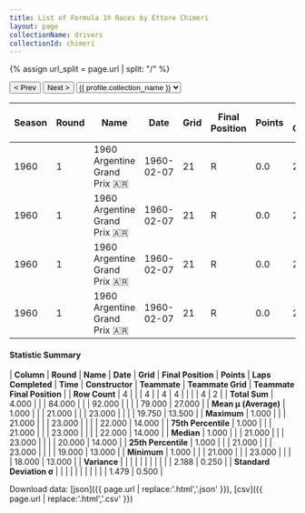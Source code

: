```yaml
---
title: List of Formula 1® Races by Ettore Chimeri
layout: page
collectionName: drivers
collectionId: chimeri
---
```


{% assign url_split = page.url | split: "/" %}
<div id="collection-navigation">
<button onclick="selector.options[selector.selectedIndex-1].value && (window.location = selector.options[selector.selectedIndex-1].value);">&lt; Prev</button>
<button onclick="selector.options[selector.selectedIndex+1].value && (window.location = selector.options[selector.selectedIndex+1].value);">Next &gt;</button>
<select id="selector" onchange="this.options[this.selectedIndex].value && (window.location = this.options[this.selectedIndex].value);">
  {% for collectionId in site.data[page.collectionName].refs %}
    {% if collectionId == page.collectionId %}
      {% assign selected = "selected" %}
    {% else %}
      {% assign selected = "" %}
    {% endif %}
    {% assign profile = site.data[page.collectionName][collectionId].profile %}
    <option value="/f1/{{ page.collectionName }}/{{ collectionId }}/{{ url_split[4] }}" {{ selected }}>{{ profile.collection_name }}</option>
  {% endfor %}
</select>
</div>

| Season | Round | Name | Date | Grid | Final Position | Points | Laps Completed | Time | Constructor | Teammate | Teammate Grid | Teammate Final Position |
|--|--|--|--|--|--|--|--|--|--|--|--|--|
| 1960 | 1 | 1960 Argentine Grand Prix 🇦🇷 | 1960-02-07 | 21 | R | 0.0 | 23 |   | Maserati 🇮🇹 | [Gino Munaron 🇮🇹](/f1/drivers/munaron) | 19 | 13 |
| 1960 | 1 | 1960 Argentine Grand Prix 🇦🇷 | 1960-02-07 | 21 | R | 0.0 | 23 |   | Maserati 🇮🇹 | [Nasif Estéfano 🇦🇷](/f1/drivers/estefano) | 20 | 14 |
| 1960 | 1 | 1960 Argentine Grand Prix 🇦🇷 | 1960-02-07 | 21 | R | 0.0 | 23 |   | Maserati 🇮🇹 | [Antonio Creus 🇪🇸](/f1/drivers/creus) | 22 | R |
| 1960 | 1 | 1960 Argentine Grand Prix 🇦🇷 | 1960-02-07 | 21 | R | 0.0 | 23 |   | Maserati 🇮🇹 | [Giorgio Scarlatti 🇮🇹](/f1/drivers/scarlatti) | 18 | R |

#### Statistic Summary

| **Column** | **Round** | **Name** | **Date** | **Grid** | **Final Position** | **Points** | **Laps Completed** | **Time** | **Constructor** | **Teammate** | **Teammate Grid** | **Teammate Final Position** |
| **Row Count** | 4 |  |  | 4 |  | 4 | 4 |  |  |  | 4 | 2 |
| **Total Sum** | 4.000 |  |  | 84.000 |  |  | 92.000 |  |  |  | 79.000 | 27.000 |
| **Mean μ (Average)** | 1.000 |  |  | 21.000 |  |  | 23.000 |  |  |  | 19.750 | 13.500 |
| **Maximum** | 1.000 |  |  | 21.000 |  |  | 23.000 |  |  |  | 22.000 | 14.000 |
| **75th Percentile** | 1.000 |  |  | 21.000 |  |  | 23.000 |  |  |  | 22.000 | 14.000 |
| **Median** | 1.000 |  |  | 21.000 |  |  | 23.000 |  |  |  | 20.000 | 14.000 |
| **25th Percentile** | 1.000 |  |  | 21.000 |  |  | 23.000 |  |  |  | 19.000 | 13.000 |
| **Minimum** | 1.000 |  |  | 21.000 |  |  | 23.000 |  |  |  | 18.000 | 13.000 |
| **Variance** |  |  |  |  |  |  |  |  |  |  | 2.188 | 0.250 |
| **Standard Deviation σ** |  |  |  |  |  |  |  |  |  |  | 1.479 | 0.500 |

Download data: [json]({{ page.url | replace:'.html','.json' }}), [csv]({{ page.url | replace:'.html','.csv' }})
